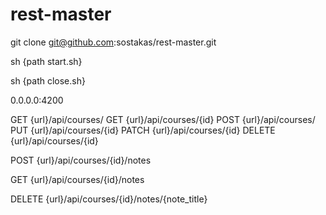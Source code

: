 # rest-master
git clone git@github.com:sostakas/rest-master.git

<!-- build -->
sh {path start.sh}
<!-- clean -->
sh {path close.sh}

<!-- url -->
0.0.0.0:4200

<!-- 1 task -->
GET {url}/api/courses/
GET {url}/api/courses/{id}
POST {url}/api/courses/
PUT {url}/api/courses/{id}
PATCH {url}/api/courses/{id}
DELETE {url}/api/courses/{id}

<!-- 2 task -->
POST {url}/api/courses/{id}/notes 
<!-- 
{
	"title": "ha",
	"author": "petras",
	"comment": "labai idomus kursas",
	"expiration": "13-3-32-3"
}
 -->

GET {url}/api/courses/{id}/notes 
<!-- 
[
    {
        "title": "ha",
		"author": "petras",
		"comment": "labai idomus kursas",
		"expiration": "13-3-32-3"
    }
]
 -->
DELETE {url}/api/courses/{id}/notes/{note_title} 
<!-- 
	{
		"title": "ha",
		"author": "fsa",
		"comment": "sd",
		"expiration": "132-23-32"
	}
 -->